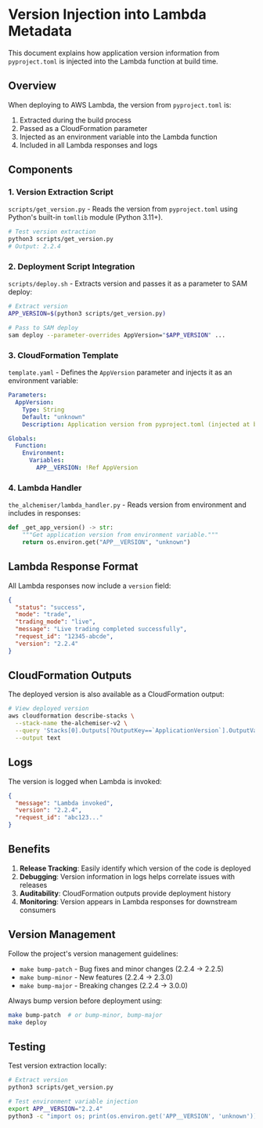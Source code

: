 # Version Injection into Lambda Metadata

This document explains how application version information from `pyproject.toml` is injected into the Lambda function at build time.

## Overview

When deploying to AWS Lambda, the version from `pyproject.toml` is:
1. Extracted during the build process
2. Passed as a CloudFormation parameter
3. Injected as an environment variable into the Lambda function
4. Included in all Lambda responses and logs

## Components

### 1. Version Extraction Script

`scripts/get_version.py` - Reads the version from `pyproject.toml` using Python's built-in `tomllib` module (Python 3.11+).

```bash
# Test version extraction
python3 scripts/get_version.py
# Output: 2.2.4
```

### 2. Deployment Script Integration

`scripts/deploy.sh` - Extracts version and passes it as a parameter to SAM deploy:

```bash
# Extract version
APP_VERSION=$(python3 scripts/get_version.py)

# Pass to SAM deploy
sam deploy --parameter-overrides AppVersion="$APP_VERSION" ...
```

### 3. CloudFormation Template

`template.yaml` - Defines the `AppVersion` parameter and injects it as an environment variable:

```yaml
Parameters:
  AppVersion:
    Type: String
    Default: "unknown"
    Description: Application version from pyproject.toml (injected at build time)

Globals:
  Function:
    Environment:
      Variables:
        APP__VERSION: !Ref AppVersion
```

### 4. Lambda Handler

`the_alchemiser/lambda_handler.py` - Reads version from environment and includes in responses:

```python
def _get_app_version() -> str:
    """Get application version from environment variable."""
    return os.environ.get("APP__VERSION", "unknown")
```

## Lambda Response Format

All Lambda responses now include a `version` field:

```json
{
  "status": "success",
  "mode": "trade",
  "trading_mode": "live",
  "message": "Live trading completed successfully",
  "request_id": "12345-abcde",
  "version": "2.2.4"
}
```

## CloudFormation Outputs

The deployed version is also available as a CloudFormation output:

```bash
# View deployed version
aws cloudformation describe-stacks \
  --stack-name the-alchemiser-v2 \
  --query 'Stacks[0].Outputs[?OutputKey==`ApplicationVersion`].OutputValue' \
  --output text
```

## Logs

The version is logged when Lambda is invoked:

```json
{
  "message": "Lambda invoked",
  "version": "2.2.4",
  "request_id": "abc123..."
}
```

## Benefits

1. **Release Tracking**: Easily identify which version of the code is deployed
2. **Debugging**: Version information in logs helps correlate issues with releases
3. **Auditability**: CloudFormation outputs provide deployment history
4. **Monitoring**: Version appears in Lambda responses for downstream consumers

## Version Management

Follow the project's version management guidelines:

- `make bump-patch` - Bug fixes and minor changes (2.2.4 → 2.2.5)
- `make bump-minor` - New features (2.2.4 → 2.3.0)
- `make bump-major` - Breaking changes (2.2.4 → 3.0.0)

Always bump version before deployment using:
```bash
make bump-patch  # or bump-minor, bump-major
make deploy
```

## Testing

Test version extraction locally:

```bash
# Extract version
python3 scripts/get_version.py

# Test environment variable injection
export APP__VERSION="2.2.4"
python3 -c "import os; print(os.environ.get('APP__VERSION', 'unknown'))"
```
